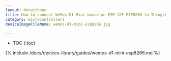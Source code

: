 ```yaml
---
layout: docwithnav
title: How to connect WeMos D1 Mini based on ESP-12F ESP8266 to ThingsBoard?
category: microcontrollers
deviceImageFileName: wemos-d1-mini-esp8266.jpg

---
```


* TOC
{:toc}

{% include /docs/devices-library/guides/wemos-d1-mini-esp8266.md %}
